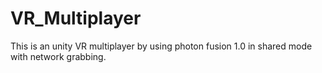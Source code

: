 # VR_Multiplayer
This is an unity VR multiplayer by using photon fusion 1.0 in shared mode with network grabbing.
